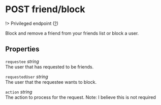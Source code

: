# <span class="badge badge-light">POST</span> <span class="badge badge-light">friend/block</span>

!> Privileged endpoint ([?](privileged.md))

Block and remove a friend from your friends list or block a user.

## Properties

`requestee` *string*  
The user that has requested to be friends.

`requestedUser` *string*  
The user that the requestee wants to block.

`action` *string*  
The action to process for the request. Note: I believe this is not required

